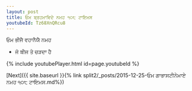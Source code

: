 ```yaml
---
layout: post
title: ਓਮ ਬ੍ਰਹਮਾਵਿਦੇ ਨਮਹ ੧੦੮ ਟਾਇਮਸ
youtubeId: Tz68XnQRcu8
---
```

 
 
 ਓਮ ਭੀਜੈ ਵਹਾਨੈਯੈ ਨਮਹ  
 
 -  ਜੋ ਬੀਜ ਤੇ ਚੜਦਾ ਹੈ 
 
  
 
  
 
 
 
 
 
 


{% include youtubePlayer.html id=page.youtubeId %}
 
[Next]({{ site.baseurl }}{% link  split2/_posts/2015-12-25-ਓਮ ਗਾਭਾਸਟੀਨੇਮਾਏ ਨਮਹ ੧੦੮ ਟਾਇਮਸ.md%})
 
